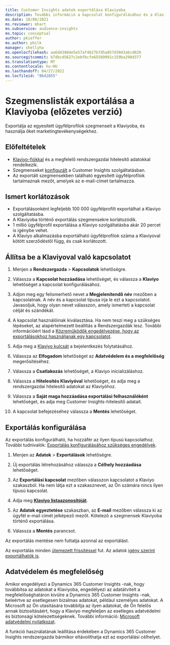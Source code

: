 ```yaml
---
title: Customer Insights adatok exportálása Klaviyoba
description: További információ a kapcsolat konfigurálásához és a Klaviyoba való exportáláshoz.
ms.date: 10/08/2021
ms.reviewer: mhart
ms.subservice: audience-insights
ms.topic: conceptual
author: pkieffer
ms.author: philk
manager: shellyha
ms.openlocfilehash: aa6d43884e5e57af4627b7d5a857d3043abcd026
ms.sourcegitcommit: b7dbcd5627c2ebfbcfe65589991c159ba290d377
ms.translationtype: MT
ms.contentlocale: hu-HU
ms.lasthandoff: 04/27/2022
ms.locfileid: "8642855"
---
```

# <a name="export-segment-lists-to-klaviyo-preview"></a>Szegmenslisták exportálása a Klaviyoba (előzetes verzió)

Exportálja az egyesített ügyfélprofilok szegmenseit a Klaviyoba, és használja őket marketingtevékenységekhez.

## <a name="prerequisites"></a>Előfeltételek

-   [Klaviyo-fiókkal](https://www.klaviyo.com/) és a megfelelő rendszergazdai hitelesítő adatokkal rendelkezik.
-   Szegmenseket [konfigurált](segments.md) a Customer Insights szolgáltatásban.
-   Az exportált szegmensekben található egyesített ügyfélprofilok tartalmaznak mezőt, amelyek az e-mail-címet tartalmazza.

## <a name="known-limitations"></a>Ismert korlátozások

- Exportálásonként legfeljebb 100 000 ügyfélprofilt exportálhat a Klaviyo szolgáltatásba.
- A Klaviyoba történő exportálás szegmensekre korlátozódik.
- 1 millió ügyfélprofil exportálása a Klaviyo szolgáltatásba akár 20 percet is igénybe vehet. 
- A Klaviyo alkalmazásba exportálható ügyfélprofilok száma a Klaviyoval kötött szerződéstől függ, és csak korlátozott.

## <a name="set-up-connection-to-klaviyo"></a>Állítsa be a Klaviyoval való kapcsolatot

1. Menjen a **Rendszergazda** > **Kapcsolatok** lehetőségre.

1. Válassza a **Kapcsolat hozzáadása** lehetőséget, és válassza a **Klaviyo** lehetőséget a kapcsolat konfigurálásához.

1. Adjon meg egy felismerhető nevet a **Megjelenítendő név** mezőben a kapcsolatnak. A név és a kapcsolat típusa írja le ezt a kapcsolatot. Javasoljuk, hogy olyan nevet válasszon, amely ismerteti a kapcsolat célját és szándékát.

1. A kapcsolat használóinak kiválasztása. Ha nem teszi meg a szükséges lépéseket, az alapértelmezett beállítás a Rendszergazdák lesz. További információért lásd a [Közreműködők engedélyezése, hogy az exportálásokhoz használjanak egy kapcsolatot](connections.md#allow-contributors-to-use-a-connection-for-exports).

1. Adja meg a [Klaviyo kulcsát](https://help.klaviyo.com/hc/articles/115005062267-How-to-Manage-Your-Account-s-API-Keys) a bejelentkezés folytatásához. 

1. Válassza az **Elfogadom** lehetőséget az **Adatvédelem és a megfelelőség** megerősítéséhez.

1. Válassza a **Csatlakozás** lehetőséget, a Klaviyo inicializáláshoz.

1. Válassza a **Hitelesítés Klaviyóval** lehetőséget, és adja meg a rendszergazdai hitelesítő adatokat az Klaviyóhoz.

1. Válassza a **Saját maga hozzáadása exportálási felhasználóként** lehetőséget, és adja meg Customer Insights-hitelesítő adatait.

1. A kapcsolat befejezéséhez válassza a **Mentés** lehetőséget.

## <a name="configure-an-export"></a>Exportálás konfigurálása

Az exportálás konfigurálható, ha hozzáfér az ilyen típusú kapcsolathoz. További tudnivalók: [Exportálás konfigurálásához szükséges engedélyek](export-destinations.md#set-up-a-new-export).

1. Menjen az **Adatok** > **Exportálások** lehetőségre.

1. Új exportálás létrehozásához válassza a **Célhely hozzáadása** lehetőséget.

1. Az **Exportálási kapcsolat** mezőben válasszon kapcsolatot a Klaviyo szakaszból. Ha nem látja ezt a szakasznevet, az Ön számára nincs ilyen típusú kapcsolat.

1. Adja meg [**Klaviyo listaazonosítóját**](https://help.klaviyo.com/hc/articles/115005078647-How-to-Find-a-List-ID).     

3. Az **Adatok egyeztetése** szakaszban, az **E-mail** mezőben válassza ki az ügyfél e-mail címét jelképező mezőt. Kötelező a szegmensek Klaviyoba történő exportálása.

1. Válassza a **Mentés** parancsot.

Az exportálás mentése nem futtatja azonnal az exportálást.

Az exportálás minden [ütemezett frissítéssel](system.md#schedule-tab) fut. Az adatok [igény szerint exportálhatók is](export-destinations.md#run-exports-on-demand). 


## <a name="data-privacy-and-compliance"></a>Adatvédelem és megfelelőség

Amikor engedélyezi a Dynamics 365 Customer Insights -nak, hogy továbbítsa az adatokat a Klaviyoba, engedélyezi az adatátvitelt a megfelelőséghatáron kívülre a Dynamics 365 Customer Insights -nak, beleértve az esetlegesen bizalmas adatokat, például személyes adatokat. A Microsoft az Ön utasítására továbbítja az ilyen adatokat, de Ön felelős annak biztosításáért, hogy a Klaviyo megfeleljen az esetleges adatvédelmi és biztonsági kötelezettségeknek. További információ: [Microsoft adatvédelmi nyilatkozat](https://go.microsoft.com/fwlink/?linkid=396732).

A funkció használatának leállítása érdekében a Dynamics 365 Customer Insights rendszergazda bármikor eltávolíthatja ezt az exportálási célhelyet.
